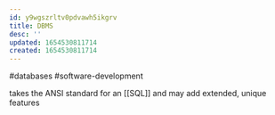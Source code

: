 ```yaml
---
id: y9wgszrltv0pdvawh5ikgrv
title: DBMS
desc: ''
updated: 1654530811714
created: 1654530811714
---
```

#databases #software-development 

takes the ANSI standard for an [[SQL]] and may add extended, unique features
